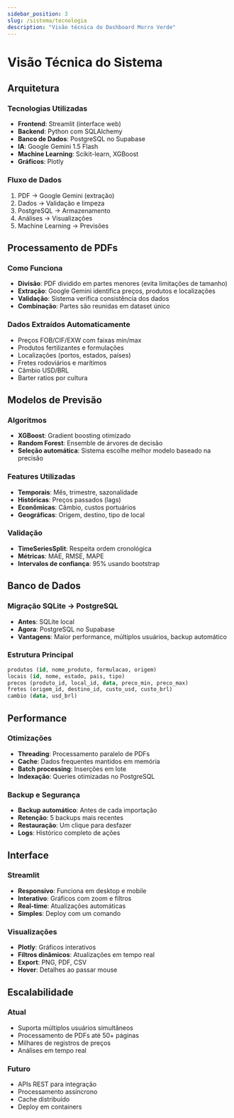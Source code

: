 ```yaml
---
sidebar_position: 3
slug: /sistema/tecnologia
description: "Visão técnica do Dashboard Morro Verde"
---
```


# Visão Técnica do Sistema

## Arquitetura

### Tecnologias Utilizadas
- **Frontend**: Streamlit (interface web)
- **Backend**: Python com SQLAlchemy
- **Banco de Dados**: PostgreSQL no Supabase
- **IA**: Google Gemini 1.5 Flash
- **Machine Learning**: Scikit-learn, XGBoost
- **Gráficos**: Plotly

### Fluxo de Dados
1. PDF → Google Gemini (extração)
2. Dados → Validação e limpeza
3. PostgreSQL → Armazenamento
4. Análises → Visualizações
5. Machine Learning → Previsões

## Processamento de PDFs

### Como Funciona
- **Divisão**: PDF dividido em partes menores (evita limitações de tamanho)
- **Extração**: Google Gemini identifica preços, produtos e localizações
- **Validação**: Sistema verifica consistência dos dados
- **Combinação**: Partes são reunidas em dataset único

### Dados Extraídos Automaticamente
- Preços FOB/CIF/EXW com faixas min/max
- Produtos fertilizantes e formulações
- Localizações (portos, estados, países)
- Fretes rodoviários e marítimos
- Câmbio USD/BRL
- Barter ratios por cultura

## Modelos de Previsão

### Algoritmos
- **XGBoost**: Gradient boosting otimizado
- **Random Forest**: Ensemble de árvores de decisão
- **Seleção automática**: Sistema escolhe melhor modelo baseado na precisão

### Features Utilizadas
- **Temporais**: Mês, trimestre, sazonalidade
- **Históricas**: Preços passados (lags)
- **Econômicas**: Câmbio, custos portuários
- **Geográficas**: Origem, destino, tipo de local

### Validação
- **TimeSeriesSplit**: Respeita ordem cronológica
- **Métricas**: MAE, RMSE, MAPE
- **Intervalos de confiança**: 95% usando bootstrap

## Banco de Dados

### Migração SQLite → PostgreSQL
- **Antes**: SQLite local
- **Agora**: PostgreSQL no Supabase
- **Vantagens**: Maior performance, múltiplos usuários, backup automático

### Estrutura Principal
```sql
produtos (id, nome_produto, formulacao, origem)
locais (id, nome, estado, pais, tipo)
precos (produto_id, local_id, data, preco_min, preco_max)
fretes (origem_id, destino_id, custo_usd, custo_brl)
cambio (data, usd_brl)
```

## Performance

### Otimizações
- **Threading**: Processamento paralelo de PDFs
- **Cache**: Dados frequentes mantidos em memória
- **Batch processing**: Inserções em lote
- **Indexação**: Queries otimizadas no PostgreSQL

### Backup e Segurança
- **Backup automático**: Antes de cada importação
- **Retenção**: 5 backups mais recentes
- **Restauração**: Um clique para desfazer
- **Logs**: Histórico completo de ações

## Interface

### Streamlit
- **Responsivo**: Funciona em desktop e mobile
- **Interativo**: Gráficos com zoom e filtros
- **Real-time**: Atualizações automáticas
- **Simples**: Deploy com um comando

### Visualizações
- **Plotly**: Gráficos interativos
- **Filtros dinâmicos**: Atualizações em tempo real
- **Export**: PNG, PDF, CSV
- **Hover**: Detalhes ao passar mouse

## Escalabilidade

### Atual
- Suporta múltiplos usuários simultâneos
- Processamento de PDFs até 50+ páginas
- Milhares de registros de preços
- Análises em tempo real

### Futuro
- APIs REST para integração
- Processamento assíncrono
- Cache distribuído
- Deploy em containers